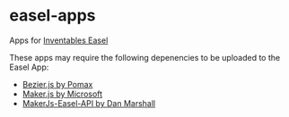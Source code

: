 # easel-apps
Apps for [Inventables Easel](http://easel.inventables.com)

These apps may require the following depenencies to be uploaded to the Easel App:

* [Bezier.js by Pomax](https://pomax.github.io/bezierjs/bezier.js)
* [Maker.js by Microsoft](http://microsoft.github.io/maker.js/target/js/browser.maker.js)
* [MakerJs-Easel-API by Dan Marshall](https://raw.githubusercontent.com/danmarshall/makerjs-easel-api/master/browser.makerjs-easel-api.js)

